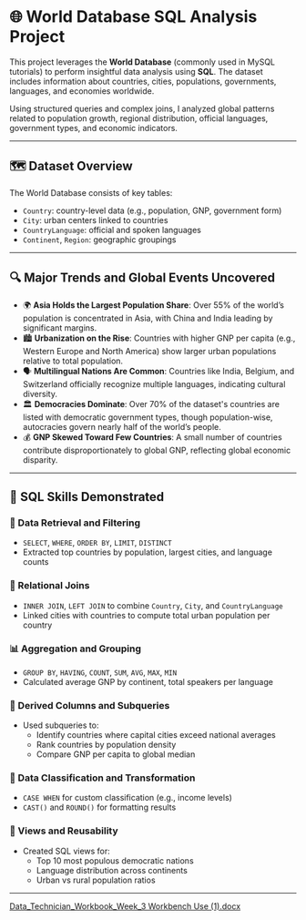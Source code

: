# 🌐 World Database SQL Analysis Project

This project leverages the **World Database** (commonly used in MySQL tutorials) to perform insightful data analysis using **SQL**. The dataset includes information about countries, cities, populations, governments, languages, and economies worldwide.

Using structured queries and complex joins, I analyzed global patterns related to population growth, regional distribution, official languages, government types, and economic indicators.

---

## 🗺️ Dataset Overview

The World Database consists of key tables:
- `Country`: country-level data (e.g., population, GNP, government form)
- `City`: urban centers linked to countries
- `CountryLanguage`: official and spoken languages
- `Continent`, `Region`: geographic groupings

---

## 🔍 Major Trends and Global Events Uncovered

- 🌍 **Asia Holds the Largest Population Share**: Over 55% of the world’s population is concentrated in Asia, with China and India leading by significant margins.
- 🏙️ **Urbanization on the Rise**: Countries with higher GNP per capita (e.g., Western Europe and North America) show larger urban populations relative to total population.
- 🗣️ **Multilingual Nations Are Common**: Countries like India, Belgium, and Switzerland officially recognize multiple languages, indicating cultural diversity.
- 🏛️ **Democracies Dominate**: Over 70% of the dataset's countries are listed with democratic government types, though population-wise, autocracies govern nearly half of the world’s people.
- 💰 **GNP Skewed Toward Few Countries**: A small number of countries contribute disproportionately to global GNP, reflecting global economic disparity.

---

## 🧠 SQL Skills Demonstrated

### 🔎 Data Retrieval and Filtering
- `SELECT`, `WHERE`, `ORDER BY`, `LIMIT`, `DISTINCT`
- Extracted top countries by population, largest cities, and language counts

### 🔗 Relational Joins
- `INNER JOIN`, `LEFT JOIN` to combine `Country`, `City`, and `CountryLanguage`
- Linked cities with countries to compute total urban population per country

### 📊 Aggregation and Grouping
- `GROUP BY`, `HAVING`, `COUNT`, `SUM`, `AVG`, `MAX`, `MIN`
- Calculated average GNP by continent, total speakers per language

### 🧮 Derived Columns and Subqueries
- Used subqueries to:
  - Identify countries where capital cities exceed national averages
  - Rank countries by population density
  - Compare GNP per capita to global median

### 🧱 Data Classification and Transformation
- `CASE WHEN` for custom classification (e.g., income levels)
- `CAST()` and `ROUND()` for formatting results

### 🧾 Views and Reusability
- Created SQL views for:
  - Top 10 most populous democratic nations
  - Language distribution across continents
  - Urban vs rural population ratios

---



[Data_Technician_Workbook_Week_3 Workbench Use (1).docx](https://github.com/user-attachments/files/20722557/Data_Technician_Workbook_Week_3.Workbench.Use.1.docx)
